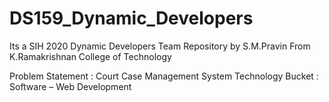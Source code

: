 # DS159_Dynamic_Developers
Its a SIH 2020 Dynamic Developers Team Repository by S.M.Pravin From K.Ramakrishnan College of Technology

Problem Statement       : Court Case Management System 
Technology Bucket       : Software – Web Development 

